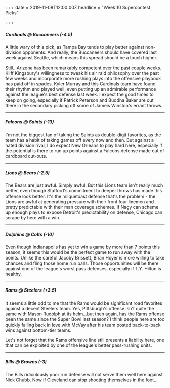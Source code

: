 +++
date = 2019-11-08T12:00:00Z
headline = "Week 10 Supercontest Picks"

+++
##### _Cardinals_ @ Buccaneers (-4.5)

A little wary of this pick, as Tampa Bay tends to play better against non-division opponents. And really, the Buccaneers should have covered last week against Seattle, which means this spread should be a touch higher.

Still...Arizona has been remarkably competent over the past couple weeks. Kliff Kingsbury's willingness to tweak his air raid philosophy over the past few weeks and incorporate more rushing plays into the offensive playbook has paid off in spades. Kyler Murray and this Cardinals team have found their rhythm and played well, even putting up an admirable performance against the league's best defense last week. I expect the good times to keep on going, especially if Patrick Peterson and Buddha Baker are out there in the secondary picking off some of Jameis Winston's errant throws.

***

##### Falcons @ _Saints_ (-13)

I'm not the biggest fan of taking the Saints as double-digit favorites, as the team has a habit of taking games off every now and then. But against a hated division rival, I do expect New Orleans to play hard here, especially if the potential is there to run up points against a Falcons defense made out of cardboard cut-outs.

***

##### Lions @ _Bears_ (-2.5)

The Bears are just awful. Simply awful. But this Lions team isn't really much better, even though Stafford's commitment to deeper throws has made this offense look better. It's the milquetoast defense that's the problem - the Lions are awful at generating pressure with their front four linemen and pretty predictable with their man coverage schemes. If Nagy can scheme up enough plays to expose Detroit's predictability on defense, Chicago can scrape by here with a win.

***

##### Dolphins @ _Colts_ (-10)

Even though Indianapolis has yet to win a game by more than 7 points this season, it seems this would be the perfect game to run away with the points. Unlike the careful Jacoby Brissett, Brian Hoyer is more willing to take chances and fling those home run balls. Those opportunities will be there against one of the league's worst pass defenses, especially if T.Y. Hilton is healthy.

***

##### Rams @ _Steelers_ (+3.5)

It seems a little odd to me that the Rams would be significant road favorites against a decent Steelers team. Yes, Pittsburgh's offense isn't quite the same with Mason Rudolph at its helm...but then again, has the Rams offense been the same since the Super Bowl last season? I think people here are too quickly falling back in love with McVay after his team posted back-to-back wins against bottom-tier teams.

Let's not forget that the Rams offensive line still presents a liability here, one that can be exploited by one of the league's better pass-rushing units.

***

##### Bills @ _Browns_ (-3)

The Bills ridiculously poor run defense will not serve them well here against Nick Chubb. Now if Cleveland can stop shooting themselves in the foot...